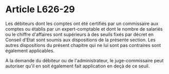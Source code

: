 # Article L626-29

<p>Les débiteurs dont les comptes ont été certifiés par un commissaire aux comptes ou établis par un expert-comptable et dont le nombre de salariés ou le chiffre d'affaires sont supérieurs à des seuils fixés par décret en Conseil d'Etat sont soumis aux dispositions de la présente section. Les autres dispositions du présent chapitre qui ne lui sont pas contraires sont également applicables.</p><p>A la demande du débiteur ou de l'administrateur, le juge-commissaire peut autoriser qu'il en soit également fait application en deçà de ce seuil.</p>